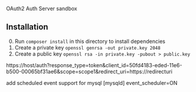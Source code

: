 OAuth2 Auth Server sandbox

## Installation

0. Run `composer install` in this directory to install dependencies
0. Create a private key `openssl genrsa -out private.key 2048`
0. Create a public key `openssl rsa -in private.key -pubout > public.key`

https://host/auth?response_type=token&client_id=50fd4183-eded-11e6-b500-00065bf31ae6&scope=scope1&redirect_uri=https://redirecturi

add scheduled event support for mysql
[mysqld]
event_scheduler=ON
